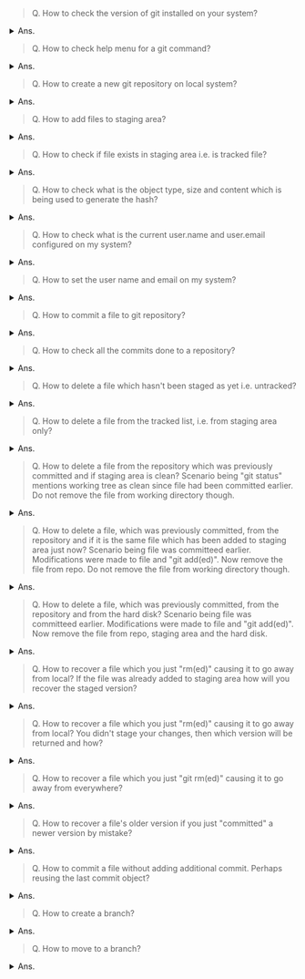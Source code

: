 > Q. How to check the version of git installed on your system?
<details><summary>Ans.</summary>
<p>

```
$ git version
$ git --version
```
</p>
</details>


> Q. How to check help menu for a git command?
<details><summary>Ans.</summary>
<p>

```
$ git <command> help
$ git commit help
```
</p>
</details>

> Q. How to create a new git repository on local system?
<details><summary>Ans.</summary>
<p>

```
#Create a directory, move into it and run "git init"
$ mkdir -p /apps/myDir
$ cd /apps/myDir
$ git init
```
</p>
</details>

> Q. How to add files to staging area?
<details><summary>Ans.</summary>
<p>

```
#Using "git add" command
$ touch file1.txt
$ git add file1.txt
```
</p>
</details>

> Q. How to check if file exists in staging area i.e. is tracked file?
<details><summary>Ans.</summary>
<p>

```
#Using "git status" or "git ls-files -s"
$ git status
$ git ls-files -s

"git status" will show currently tracked (not committed) 
files (file1.txt) in green.

###Perform below steps to see it in action
###create directory using "mkdir"
###move to directory using "cd"

$ mkdir test 
$ cd test 

###initialize repo using "git init"
###create a blank file in test directory using "touch"
$ git init 
$ touch file1.txt 

###check what files exist in working directory and are untracked using "git status". 
###file1.txt should be in red(untracked).
$ git status 

###check which files are in staging area using "git ls-files -s". 
###Should return nothing. 
$ git ls-files -s 

###create another blank file file2.txt in test directory.
###check what files exist in working directory and are untracked. 
###file1.txt and file2.txt should be in red(untracked).
$ touch file2.txt 
$ git status 

###add file1.txt to staging area using "git add"
###"git status" should now show file1.txt in green (tracked) 
###and file2.txt in red (untracked)
$ git add file1.txt 
$ git status 

###Below command should show file1.txt but not file2.txt
$ git ls-files -s 

###Should have content something similar to below
100644 e69de29bb2d1d6434b8b29ae775ad8c2e48c5391 0       file1.txt

###add file2.txt to staging area
$ git add file2.txt 

###Check file1.txt and file2.txt should be in green font
###representing them being in staging area.
$ git status 

###Below command should show file1.txt and file2.txt
###This can only confirm if file is in staging area or not
###Only a good test if files are being staged for the first time
###As even after doing commit these files should be present here
$ git ls-files -s 

###Should have content something similar to below
100644 e69de29bb2d1d6434b8b29ae775ad8c2e48c5391 0       file1.txt
100644 e69de29bb2d1d6434b8b29ae775ad8c2e48c5391 0       file2.txt
```
</p>
</details>

> Q. How to check what is the object type, size and content 
which is being used to generate the hash?
<details><summary>Ans.</summary>
<p>

```
Using "git cat-file" and the hash of the file we can get below (and other) info:
1) Content used for hash:
$ git cat-file -p e69de29bb2d1d6434b8b29ae775ad8c2e48c5391

2) Size of the file:
$ git cat-file -s e69de29bb2d1d6434b8b29ae775ad8c2e48c5391

3) Object type of the file:
$ git cat-file -t e69de29bb2d1d6434b8b29ae775ad8c2e48c5391
```
</p>
</details>

> Q. How to check what is the current user.name and user.email
configured on my system?
<details><summary>Ans.</summary>
<p>

```bash
#Using "git config" command
$ git config user.name
$ git config user.email
$ git config --list | grep user
```
</p>
</details>


> Q. How to set the user name and email on my system?
<details><summary>Ans.</summary>
<p>

```bash
#Using "git config" command
$ git config --global user.email "you@example.com"
$ git config --global user.name "your name"
```
</p>
</details>

> Q. How to commit a file to git repository?
<details><summary>Ans.</summary>
<p>

```bash
#Using "git commit" command
$ git commit -m "Message to add while commiting"
OR
$ git commit #Commit message will need to be put in vim editor
OR
$ git commit -m -a "Message to add while commiting" #if files are not already added to staging
```
</p>
</details>


> Q. How to check all the commits done to a repository?
<details><summary>Ans.</summary>
<p>

```bash
#Using "git log" command
$ git log
OR
$ git log --oneline #for concise log
```
</p>
</details>


> Q. How to delete a file which hasn't been staged as yet i.e. untracked?
<details><summary>Ans.</summary>
<p>

```bash
Since the file is untracked it can be removed by simple rm command.
```
</p>
</details>

> Q. How to delete a file from the tracked list, i.e. from staging area only?
<details><summary>Ans.</summary>
<p>

```bash
Since the file has been tracked and already "git add(ed)"
Hence it can be deleted by below options:

#This is essentially reset
$ git reset HEAD file3.txt

> Q. How to delete a file from the tracked list
i.e. from staging area and bring it to a previous commit state?
<details><summary>Ans.</summary>
<p>

```bash
The file (file3.txt) has been tracked and already "git add(ed)".
Since this needs to be brought to previous commit state, 
hence it can be done in following way:

#Head reset the file, essentailly delete the last commit and point the HEAD to previous commit
$ git reset HEAD file3.txt

#Then checkout the previous version
$ git checkout -- file3.txt
```
</p>
</details>


> Q. How to delete a file from the repository which was previously committed and if staging area is clean?
Scenario being "git status" mentions working tree as clean since file had been committed earlier.
Do not remove the file from working directory though.
<details><summary>Ans.</summary>
<p>

```bash
The file (file3.txt) has been committed earlier hence it is part of repo (cached).
Since there are currently no changes  in it, hence it is also present in wokring directory.

In this scenario you will have to remove only the cached version which is the committed file.

This can be done in following way:

#git rm <file> --cache
$ git rm file3.txt --cache

```
</p>
</details>

> Q. How to delete a file, which was previously committed, from the repository  and
if it is the same file which has been added to staging area just now?
Scenario being file was committeed earlier.
Modifications were made to file and "git add(ed)". Now remove the file from repo.
Do not remove the file from working directory though.
<details><summary>Ans.</summary>
<p>

```bash
The same command as above can be run. Difference is that now it will have the side affect of
file being removed from not just the repo but also the staged area.
File will be unstaged. In previous question since 
we hadn't made any changes that were "git add(ed)" hence it didn't matter.

#git rm <file> --cache
$ git rm file3.txt --cache

```
</p>
</details>

> Q. How to delete a file, which was previously committed, from the repository and
from the hard disk?
Scenario being file was committeed earlier.
Modifications were made to file and "git add(ed)". Now remove the file from repo, staging area
and the hard disk.
<details><summary>Ans.</summary>
<p>

```bash
The same command as above can be run. Difference is that now it will have the side affect of
file being removed from not just the repo but also the staged area.
File will be unstaged. In previous question since 
we hadn't made any changes that were "git add(ed)" hence it didn't matter.

#git rm <file> 
$ git rm file3.txt

```
</p>
</details>

> Q. How to recover a file which you just "rm(ed)" causing it to go away from local?
If the file was already added to staging area how will you recover the staged version?
<details><summary>Ans.</summary>
<p>

```bash
Since rm will remove file from local only, you can checkout the file back from repo.
Since staging area already has a version it will be that version which git checkout returns.

#Checkout the previous version
$ git checkout -- file3.txt
```
</p>
</details>


> Q. How to recover a file which you just "rm(ed)" causing it to go away from local?
You didn't stage your changes, then which version will be returned and how?
<details><summary>Ans.</summary>
<p>

```bash
Since rm will remove file from local only, you can checkout the file back.
Since you didnt stage your latest changes hence checkout will return last committed version.

#Checkout the previous version
$ git checkout -- file3.txt
```
</p>
</details>

> Q. How to recover a file which you just "git rm(ed)" causing it to go away from everywhere?
<details><summary>Ans.</summary>
<p>

```bash
Since git rm will remove file from staging, index, repo and local hence only way we can
bring it back by going back to a previous commit version of it. git revert will not work
as the file has been removed from repo, staging etc. The onyl course of action is to reset the head
to a previous version.


#Head reset the file, essentailly delete the last commit and point the HEAD to previous commit
$ git reset HEAD file3.txt

#Then checkout the previous version
$ git checkout -- file3.txt
```
</p>
</details>

> Q. How to recover a file's older version if you just "committed" a newer version by mistake?
<details><summary>Ans.</summary>
<p>

```bash
Since new version is already committed, hence checkout will checkout the recent version.
Also resetting the head will not work as file is already committed.
Best option is to revert the last commit using git revert.


#Head reset the file, essentailly delete the last commit and point the HEAD to previous commit
$ git revert --no-edit HEAD

#File is already checkdout at older version right now.
#Git added a commit message automatically in git log mentioning the rever that it was performing
```
</p>
</details>


> Q. How to commit a file without adding additional commit.
Perhaps reusing the last commit object?
<details><summary>Ans.</summary>
<p>

```bash
The same command as above can be run. Difference is that now it will have the side affect of
file being removed from not just the repo but also the staged area.
File will be unstaged. In previous question since 
we hadn't made any changes that were "git add(ed)" hence it didn't matter.

#git rm <file> --cache
$ git rm file3.txt --cache

```
</p>
</details>

> Q. How to create a branch?
<details><summary>Ans.</summary>
<p>

```bash
$ git branch <branchName>
$ git branch feature-1
```
</p>
</details>

> Q. How to move to a branch?
<details><summary>Ans.</summary>
<p>

```bash
$ git checkout <branchName>
$ git checkout feature-1

You can create the branch and checkout at same time with -b flag
$ git checkout -b feature-1

```
</p>
</details>

